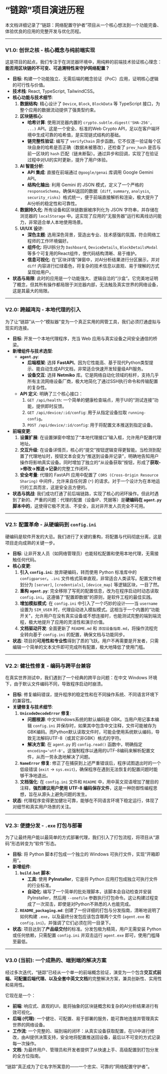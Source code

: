 # “链踪”项目演进历程

本文档详细记录了“链踪：网络配置守护者”项目从一个核心想法到一个功能完备、体验优良的应用的完整开发与优化历程。

---

### **V1.0: 创世之核 - 核心概念与纯前端实现**

这是项目的起点，我们专注于在浏览器环境中，用纯粹的前端技术验证核心理念：**能否用区块链的不可变、可追溯特性来守护网络配置？**

-   **目标**: 构建一个功能独立、无需后端的概念验证（PoC）应用，证明核心逻辑的可行性与价值。
-   **技术栈**: React, TypeScript, TailwindCSS。
-   **核心功能与技术细节**:
    1.  **数据结构**: 精心设计了 `Device`, `Block`, `BlockData` 等 TypeScript 接口，为整个应用的数据流动提供了强类型约束。
    2.  **区块链核心**:
        -   **哈希计算**: 使用浏览器内置的 `crypto.subtle.digest('SHA-256', ...)` API。这是一个安全、标准的Web Crypto API，足以在客户端环境中生成可靠的哈希值，是实现链式结构的基础。
        -   **链完整性验证**: 编写了 `verifyChain` 异步函数。它不仅逐一验证每个区块自身的哈希是否正确（数据未被篡改），还检查了 `prev_hash` 是否与前一区块的 `hash` 匹配（链未断裂）。通过异步和回调，实现了在验证过程中对UI的实时更新，提升了用户体验。
    3.  **AI 智能分析**:
        -   **API 集成**: 直接在前端通过 `@google/genai` 库调用 Google Gemini API。
        -   **结构化输出**: 利用 Gemini 的 JSON 模式，定义了一个严格的 `responseSchema`，确保AI返回的数据（`diff`, `summary`, `analysis`, `security_risks`）格式统一，便于前端直接解析和渲染，极大提升了AI分析的稳定性和可靠性。
    4.  **数据持久化**: 所有设备和区块链数据被序列化为 JSON 字符串，并存储在浏览器的 `localStorage` 中。这实现了应用的“无服务器”运行和离线访问能力，非常适合单人本地使用场景。
    5.  **UI/UX 设计**:
        -   **深色主题**: 选用深色背景，营造出专业、技术感强的氛围，符合网络工程师的工作环境偏好。
        -   **组件化**: 将UI拆分为 `Dashboard`, `DeviceDetails`, `BlockDetailsModal` 等多个可复用的React组件，使代码结构清晰、易于维护。
        -   **信息可视化**: 在“区块详情”弹窗中，对AI分析结果进行分区展示，并对 `diff` 内容进行红绿着色，将复杂的技术信息以直观、易于理解的方式呈现给用户。
-   **状态与局限**: 此时的应用是一个功能强大、逻辑自洽的“沙盒”。它完美地证明了概念，但其所有操作都局限于浏览器内部，无法触及真实世界的网络设备，这是其最大的局限。

---

### **V2.0: 跨越鸿沟 - 本地代理的引入**

为了让“链踪”从一个“模拟器”变为一个真正实用的网管工具，我们必须打通虚拟与现实的连接。

-   **目标**: 开发一个本地代理程序，充当 Web 应用与真实设备之间安全通信的桥梁。
-   **新增组件与技术选型**:
    -   **`agent.py`**:
        -   **后端框架**: 选择 **FastAPI**。因为它性能高、基于现代Python类型提示、能自动生成API文档，非常适合快速开发轻量级API服务。
        -   **设备交互**: 选择 **Netmiko** 库。它是网络自动化领域的标杆，支持几乎所有主流网络设备厂商，极大地简化了通过SSH执行命令和传输配置的复杂性。
    -   **API 定义**: 明确了三个核心接口：
        1.  `GET /api/health`: 一个简单的健康检查端点，用于UI的“测试连接”功能，提供即时反馈。
        2.  `GET /api/device/:id/config`: 用于从指定设备拉取 `running-config`。
        3.  `POST /api/device/:id/config`: 用于将配置文本推送到指定设备。
-   **前端变更**:
    1.  **设置扩展**: 在设置弹窗中增加了“本地代理接口”输入框，允许用户配置代理地址。
    2.  **交互升级**: 在设备详情页，核心的“提交”按钮逻辑变得更智能。当检测到配置了代理地址时，按钮文本会变为“推送到设备并记录”，明确地告知用户操作将影响真实设备。同时增加了独立的“从设备获取”按钮，形成了**获取->修改->推送->记录**的完整工作闭环。
    3.  **安全考量**: 代理的 FastAPI 应用中配置了 `CORS (Cross-Origin Resource Sharing)` 中间件，允许来自任何源 (`*`) 的请求。对于一个设计为在本地运行的工具而言，这是安全且方便的。
-   **状态与挑战**: 我们成功打通了前后端链路，实现了核心的闭环操作。但此时遇到了新的、严重的问题：代理的配置（设备IP、凭据等）是**硬编码在 `agent.py` 脚本中的**，这使得它极不灵活、不安全，且对非开发人员完全不可用。

---

### **V2.1: 配置革命 - 从硬编码到 `config.ini`**

硬编码是软件开发的大忌。我们进行了关键的重构，将配置与代码彻底分离，这是项目走向成熟的关键一步。

-   **目标**: 让非开发人员（如网络管理员）也能轻松配置和使用本地代理，无需接触任何代码。
-   **核心变更**:
    1.  **引入 `config.ini`**: 放弃硬编码，转而使用 Python 标准库中的 `configparser`。`.ini` 文件格式简单直观，非常适合人类读写。配置文件被划分为 `[server]`, `[credentials]`, `[device_map]` 等逻辑区块，一目了然。
    2.  **重构 `agent.py`**: 完全移除了写死的配置信息，改为在程序启动时动态读取 `config.ini`。这遵循了“配置即数据”的原则，是软件工程的最佳实践。
    3.  **增加模拟模式**: 在 `config.ini` 中引入了一个巧妙的设计——当 `username` 设置为 `SIM_USER` 时，代理自动进入模拟模式。这相当于一个内置的“功能开关”，允许用户在没有真实设备或不想连接时，也能测试完整的端到端流程，极大地提升了应用的灵活性和演示价值。
    4.  **文档驱动开发**: 全面更新了 `README.md` 和 `添加设备指南.md`，将操作流程完全转向基于 `config.ini` 的配置，确保文档与功能同步。
-   **状态**: 项目的**可用性和专业性**得到了质的飞跃。用户不再需要是开发者，只需编辑一个简单的文本文件即可完成所有配置，极大地降低了使用门槛。

---

### **V2.2: 健壮性修复 - 编码与跨平台兼容**

在真实世界测试中，我们遇到了一个经典的跨平台问题：在中文 Windows 环境下，由于默认文件编码不同，导致程序启动时崩溃。

-   **目标**: 修复编码错误，提升程序的稳定性和在不同操作系统、不同语言环境下的兼容性。
-   **关键修复与技术细节**:
    1.  **`UnicodeDecodeError` 修复**:
        -   **问题根源**: 中文Windows系统的默认编码是 GBK。当用户用记事本编辑 `config.ini` 并保存时，如果其中包含中文注释，文件可能被存为GBK编码。而Python默认读取文件时，可能会使用系统默认编码，导致无法解码UTF-8（或其它非GBK）格式的字符。
        -   **解决方案**: 在 `agent.py` 的 `config.read()` 函数中，明确指定 `encoding='utf-8'`。这强制程序以通用的UTF-8编码来解析配置文件，从而一劳永逸地解决了问题。
    2.  **`NameError` 修复**: 修正了在捕获到上述严重错误后，程序试图退出时的一个低级错误 (`exit` -> `sys.exit`)，确保程序在遇到无法恢复的配置问题时能够干净地退出。
    3.  **文档强化**: 在 `config.ini` 文件和 `README` 中，用中英文双语增加了醒目的注释，**强烈建议用户使用 UTF-8 编码保存文件**，这是一种防御性编程思想，旨在从源头上避免问题的发生。
-   **状态**: 代理程序变得更加健壮可靠，能够在不同语言环境下稳定运行，体现了对细节和真实用户场景的关注。

---

### **V2.3: 便捷分发 - `.exe` 打包与部署**

为了让最终用户能以最简单的方式部署代理，我们引入了打包流程，将项目从“源码”形态转变为“软件”形态。

-   **目标**: 将 Python 脚本打包成一个独立的 Windows 可执行文件，实现“开箱即用”。
-   **新增组件**:
    1.  **`build.bat` 脚本**:
        -   **工具**: 使用 **PyInstaller**，它是将 Python 应用打包成独立可执行文件的行业标准。
        -   **自动化**: 编写了一个简单的批处理脚本，该脚本会自动检查并安装 PyInstaller，然后用 `--onefile` 参数执行打包命令。这让构建过程变成了一次双击，即使是对Python不熟悉的人也能完成。
    2.  **`README_packaging.md`**: 创建了一份详细的打包与分发指南，清晰地说明了如何构建 `.exe`，以及最终分发包应该包含哪两个文件 (`agent.exe` 和 `config.ini`)，并强调了它们必须在同一目录下。
-   **状态**: 项目达到了**产品级交付**的标准。分发包极为精简，用户无需安装 Python 或任何依赖，只需配置 `config.ini` 并双击运行 `agent.exe` 即可，使用门槛降至最低。

---

### **V3.0 (当前): 一个成熟的、端到端的解决方案**

经过多次迭代，“链踪”已经从一个单一的前端概念验证，演变为一个包含**交互式前端、可配置后端代理、以及全套中英文文档**的完整解决方案，兼具创新性、实用性和易用性。

它现在是一个：

-   **前端**: 响应式、直观的UI，能将抽象的区块链概念和复杂的AI分析结果进行有效可视化。
-   **后端 (代理)**: 一个健壮、可配置、易于部署的服务，能可靠地连接并管理真实世界的网络设备。
-   **工作流**: 一个完整的、端到端的闭环：从真实设备获取配置，在UI中进行修改，由AI提供决策支持，安全地将配置推送回设备，最后以不可变的方式记录每一次操作。
-   **文档**: 为最终用户、管理员和开发者提供了从快速上手、高级配置到打包分发的全方位指南。

“链踪”真正成为了它名字所寓意的——一个忠实、可靠的“网络配置守护者”。
